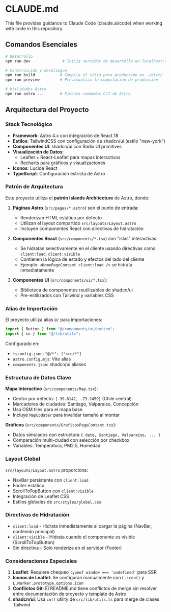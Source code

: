 # CLAUDE.md

This file provides guidance to Claude Code (claude.ai/code) when working with code in this repository.

## Comandos Esenciales

```bash
# Desarrollo
npm run dev              # Inicia servidor de desarrollo en localhost:4321

# Construcción y despliegue
npm run build           # Compila el sitio para producción en ./dist/
npm run preview         # Previsualiza la compilación de producción

# Utilidades Astro
npm run astro ...       # Ejecuta comandos CLI de Astro
```

## Arquitectura del Proyecto

### Stack Tecnológico

- **Framework**: Astro 4.x con integración de React 18
- **Estilos**: TailwindCSS con configuración de shadcn/ui (estilo "new-york")
- **Componentes UI**: shadcn/ui con Radix UI primitives
- **Visualización de Datos**:
  - Leaflet + React-Leaflet para mapas interactivos
  - Recharts para gráficos y visualizaciones
- **Iconos**: Lucide React
- **TypeScript**: Configuración estricta de Astro

### Patrón de Arquitectura

Este proyecto utiliza el **patrón Islands Architecture** de Astro, donde:

1. **Páginas Astro** (`src/pages/*.astro`) son el punto de entrada:
   - Renderizan HTML estático por defecto
   - Utilizan el layout compartido `src/layouts/Layout.astro`
   - Incluyen componentes React con directivas de hidratación

2. **Componentes React** (`src/components/*.tsx`) son "islas" interactivas:
   - Se hidratan selectivamente en el cliente usando directivas como `client:load`, `client:visible`
   - Contienen la lógica de estado y efectos del lado del cliente
   - Ejemplo: `<HomePageContent client:load />` se hidrata inmediatamente

3. **Componentes UI** (`src/components/ui/*.tsx`):
   - Biblioteca de componentes reutilizables de shadcn/ui
   - Pre-estilizados con Tailwind y variables CSS

### Alias de Importación

El proyecto utiliza alias `@/` para importaciones:
```typescript
import { Button } from "@/components/ui/button";
import { cn } from "@/lib/utils";
```

Configurado en:
- `tsconfig.json`: `"@/*": ["src/*"]`
- `astro.config.mjs`: Vite alias
- `components.json`: shadcn/ui aliases

### Estructura de Datos Clave

**Mapa Interactivo** (`src/components/Map.tsx`):
- Centro por defecto: `[-39.8142, -73.2459]` (Chile central)
- Marcadores de ciudades: Santiago, Valparaíso, Concepción
- Usa OSM tiles para el mapa base
- Incluye `MapUpdater` para invalidar tamaño al montar

**Gráficos** (`src/components/GraficosPageContent.tsx`):
- Datos simulados con estructura `{ date, Santiago, Valparaíso, ... }`
- Comparación multi-ciudad con selección por checkbox
- Variables: Temperatura, PM2.5, Humedad

### Layout Global

`src/layouts/Layout.astro` proporciona:
- NavBar persistente con `client:load`
- Footer estático
- ScrollToTopButton con `client:visible`
- Integración de Leaflet CSS
- Estilos globales de `src/styles/global.css`

### Directivas de Hidratación

- `client:load` - Hidrata inmediatamente al cargar la página (NavBar, contenido principal)
- `client:visible` - Hidrata cuando el componente es visible (ScrollToTopButton)
- Sin directiva - Solo renderiza en el servidor (Footer)

### Consideraciones Especiales

1. **Leaflet**: Requiere chequeo `typeof window === 'undefined'` para SSR
2. **Iconos de Leaflet**: Se configuran manualmente con `L.icon()` y `L.Marker.prototype.options.icon`
3. **Conflictos Git**: El README.md tiene conflictos de merge sin resolver entre documentación de proyecto y template de Astro
4. **shadcn/ui**: Usa `cn()` utility de `src/lib/utils.ts` para merge de clases Tailwind
